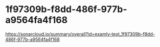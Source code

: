 # 1f97309b-f8dd-486f-977b-a9564fa4f168
https://sonarcloud.io/summary/overall?id=examly-test_1f97309b-f8dd-486f-977b-a9564fa4f168
